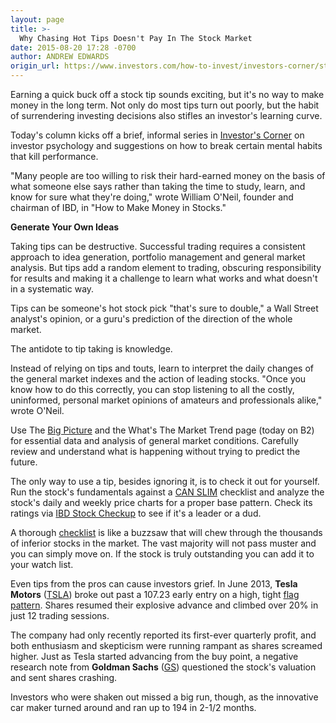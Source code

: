 ```yaml
---
layout: page
title: >-
  Why Chasing Hot Tips Doesn't Pay In The Stock Market
date: 2015-08-20 17:28 -0700
author: ANDREW EDWARDS
origin_url: https://www.investors.com/how-to-invest/investors-corner/stock-tips-dont-pay
---
```





Earning a quick buck off a stock tip sounds exciting, but it's no way to make money in the long term. Not only do most tips turn out poorly, but the habit of surrendering investing decisions also stifles an investor's learning curve.

  

Today's column kicks off a brief, informal series in [Investor's Corner](http://education.investors.com/investors-corner.htm) on investor psychology and suggestions on how to break certain mental habits that kill performance.

  

"Many people are too willing to risk their hard-earned money on the basis of what someone else says rather than taking the time to study, learn, and know for sure what they're doing," wrote William O'Neil, founder and chairman of IBD, in "How to Make Money in Stocks."

  

**Generate Your Own Ideas**

  

Taking tips can be destructive. Successful trading requires a consistent approach to idea generation, portfolio management and general market analysis. But tips add a random element to trading, obscuring responsibility for results and making it a challenge to learn what works and what doesn't in a systematic way.

  

Tips can be someone's hot stock pick "that's sure to double," a Wall Street analyst's opinion, or a guru's prediction of the direction of the whole market.

  

The antidote to tip taking is knowledge.

  

Instead of relying on tips and touts, learn to interpret the daily changes of the general market indexes and the action of leading stocks. "Once you know how to do this correctly, you can stop listening to all the costly, uninformed, personal market opinions of amateurs and professionals alike," wrote O'Neil.

  

Use The [Big Picture](http://news.investors.com/investing/big-picture.htm) and the What's The Market Trend page (today on B2) for essential data and analysis of general market conditions. Carefully review and understand what is happening without trying to predict the future.

  

The only way to use a tip, besides ignoring it, is to check it out for yourself. Run the stock's fundamentals against a [CAN SLIM](http://education.investors.com/courselandingpage.aspx?id=735749) checklist and analyze the stock's daily and weekly price charts for a proper base pattern. Check its ratings via [IBD Stock Checkup](http://research.investors.com/stock-checkup/?nav=ResearchCheckup) to see if it's a leader or a dud.

  

A thorough [checklist](http://education.investors.com/Lesson.aspx?sourceid=735774&id=735773) is like a buzzsaw that will chew through the thousands of inferior stocks in the market. The vast majority will not pass muster and you can simply move on. If the stock is truly outstanding you can add it to your watch list.

  

Even tips from the pros can cause investors grief. In June 2013, **Tesla Motors** ([TSLA](https://research.investors.com/quote.aspx?symbol=TSLA)) broke out past a 107.23 early entry on a high, tight [flag pattern](http://education.investors.com/investors-corner/641437-rare-chart-pattern-delivers-big-stock-gains.htm). Shares resumed their explosive advance and climbed over 20% in just 12 trading sessions.

  

The company had only recently reported its first-ever quarterly profit, and both enthusiasm and skepticism were running rampant as shares screamed higher. Just as Tesla started advancing from the buy point, a negative research note from **Goldman Sachs** ([GS](https://research.investors.com/quote.aspx?symbol=GS)) questioned the stock's valuation and sent shares crashing.

  

Investors who were shaken out missed a big run, though, as the innovative car maker turned around and ran up to 194 in 2-1/2 months.




